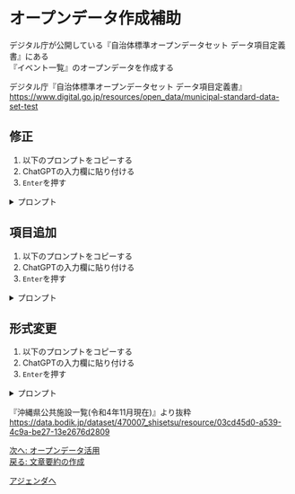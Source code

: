 # オープンデータ作成補助

デジタル庁が公開している『自治体標準オープンデータセット データ項目定義書』にある  
『イベント一覧』のオープンデータを作成する

デジタル庁『自治体標準オープンデータセット データ項目定義書』  
https://www.digital.go.jp/resources/open_data/municipal-standard-data-set-test

## 修正

1. 以下のプロンプトをコピーする
2. ChatGPTの入力欄に貼り付ける
3. `Enter`を押す

<details><summary>プロンプト</summary>

```
以下のCSVデータのカナを全角から半角にしてください。
例: リュウキュウ → ﾘｭｳｷｭｳ
Code Interpreter は利用しないでください

###
名称,名称_ｶﾅ,名称_英語,文化財分類,種類,住所
「琉球嶌真景」絵巻,リュウキュウトウシンケイエマキ,,絵画,美術工芸品,名護市東江1-8-11
琉球交易港図屏風,リュウキュウコウエキコウズビョウブ,,絵画,美術工芸品,浦添市浦添市美術館
琉球八景,リュウキュウハッケイ,,絵画,美術工芸品,浦添市浦添市美術館
琉球交易港図,リュウキュウコウエキコウズ,,絵画,美術工芸品,浦添市浦添市美術館
花鳥図,カチョウガ,,絵画,美術工芸品,浦添市浦添市美術館
```

</details>

## 項目追加

1. 以下のプロンプトをコピーする
2. ChatGPTの入力欄に貼り付ける
3. `Enter`を押す

<details><summary>プロンプト</summary>

```
以下のCSVデータの`名称_英語`に`名称_ｶﾅ`を参考に英語を追加してください
例: ﾘｭｳｷｭｳ → ryu-kyu-
Code Interpreter は利用しないでください

###
名称,名称_ｶﾅ,名称_英語,文化財分類,種類,住所
「琉球嶌真景」絵巻,ﾘｭｳｷｭｳﾄｳｼﾝｹｲｴﾏｷ,,絵画,美術工芸品,名護市東江1-8-11
琉球交易港図屏風,ﾘｭｳｷｭｳｺｳｴｷｺｳｽﾞﾋﾞｮｳﾌﾞ,,絵画,美術工芸品,浦添市浦添市美術館
琉球八景,ﾘｭｳｷｭｳﾊｯｹｲ,,絵画,美術工芸品,浦添市浦添市美術館
琉球交易港図,ﾘｭｳｷｭｳｺｳｴｷｺｳｽﾞ,,絵画,美術工芸品,浦添市浦添市美術館
花鳥図,ｶﾁｮｳｶﾞ,,絵画,美術工芸品,浦添市浦添市美術館
```

</details>

## 形式変更

1. 以下のプロンプトをコピーする
2. ChatGPTの入力欄に貼り付ける
3. `Enter`を押す

<details><summary>プロンプト</summary>

```
以下のCSVデータをJSON形式に変換してください
Code Interpreter は利用しないでください

###
名称,名称_ｶﾅ,名称_英語,文化財分類,種類,住所
「琉球嶌真景」絵巻,ﾘｭｳｷｭｳﾄｳｼﾝｹｲｴﾏｷ,RyukyutoushinkeiEmaki,絵画,美術工芸品,名護市東江1-8-11
琉球交易港図屏風,ﾘｭｳｷｭｳｺｳｴｷｺｳｽﾞﾋﾞｮｳﾌﾞ,RyukyuKoeki-kozuByobu,絵画,美術工芸品,浦添市浦添市美術館
琉球八景,ﾘｭｳｷｭｳﾊｯｹｲ,RyukyuHakkei,絵画,美術工芸品,浦添市浦添市美術館
琉球交易港図,ﾘｭｳｷｭｳｺｳｴｷｺｳｽﾞ,RyukyuKoeki-kozu,絵画,美術工芸品,浦添市浦添市美術館
花鳥図,ｶﾁｮｳｶﾞ,Kachoga,絵画,美術工芸品,浦添市浦添市美術館
```

</details>

『沖縄県公共施設一覧(令和4年11月現在)』より抜粋  
https://data.bodik.jp/dataset/470007_shisetsu/resource/03cd45d0-a539-4c9a-be27-13e2676d2809

[次へ: オープンデータ活用](./opendata_usecase.md)  
[戻る: 文章要約の作成](./summary.md)

[アジェンダへ](./agenda.md)

